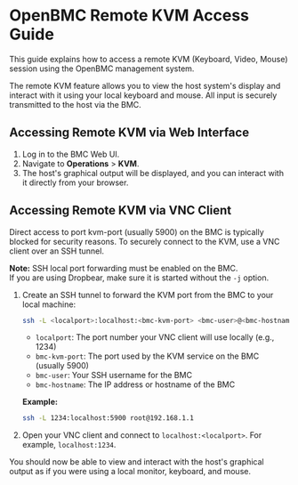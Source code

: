 # OpenBMC Remote KVM Access Guide

This guide explains how to access a remote KVM (Keyboard, Video, Mouse) session
using the OpenBMC management system.

The remote KVM feature allows you to view the host system's display and interact
with it using your local keyboard and mouse. All input is securely transmitted
to the host via the BMC.

## Accessing Remote KVM via Web Interface

1. Log in to the BMC Web UI.
2. Navigate to **Operations** > **KVM**.
3. The host's graphical output will be displayed, and you can interact with it
   directly from your browser.

## Accessing Remote KVM via VNC Client

Direct access to port kvm-port (usually 5900) on the BMC is typically blocked
for security reasons. To securely connect to the KVM, use a VNC client over an
SSH tunnel.

**Note:** SSH local port forwarding must be enabled on the BMC.  
If you are using Dropbear, make sure it is started without the `-j` option.

1. Create an SSH tunnel to forward the KVM port from the BMC to your local
   machine:

   ```bash
   ssh -L <localport>:localhost:<bmc-kvm-port> <bmc-user>@<bmc-hostname>
   ```

   - `localport`: The port number your VNC client will use locally (e.g., 1234)
   - `bmc-kvm-port`: The port used by the KVM service on the BMC (usually 5900)
   - `bmc-user`: Your SSH username for the BMC
   - `bmc-hostname`: The IP address or hostname of the BMC

   **Example:**

   ```bash
   ssh -L 1234:localhost:5900 root@192.168.1.1
   ```

2. Open your VNC client and connect to `localhost:<localport>`. For example,
   `localhost:1234`.

You should now be able to view and interact with the host's graphical output as
if you were using a local monitor, keyboard, and mouse.
